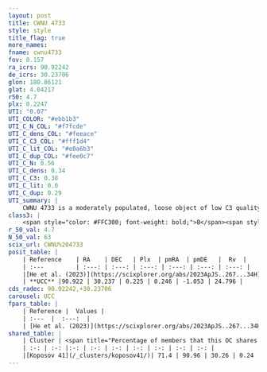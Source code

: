 ```yaml
---
layout: post
title: CWNU 4733
style: style
title_flag: true
more_names: 
fname: cwnu4733
fov: 0.157
ra_icrs: 90.92242
de_icrs: 30.23706
glon: 180.86121
glat: 4.04217
r50: 4.7
plx: 0.2247
UTI: "0.07"
UTI_COLOR: "#ebb1b3"
UTI_C_N_COL: "#f7fcde"
UTI_C_dens_COL: "#feeace"
UTI_C_C3_COL: "#fff1d4"
UTI_C_lit_COL: "#e0a6b3"
UTI_C_dup_COL: "#fee0c7"
UTI_C_N: 0.56
UTI_C_dens: 0.34
UTI_C_C3: 0.38
UTI_C_lit: 0.0
UTI_C_dup: 0.29
UTI_summary: |
    CWNU 4733 is a moderately populated, loose object of low C3 quality. It was recently reported in the literature.<br><br><span style="color: #99180f; font-weight: bold;">Warning: </span>This is possibly a duplicated object, which shares a significant percentage of members with at least one previously reported entry.
class3: |
    <span style="color: #FFC300; font-weight: bold;">B</span><span style="color: red; font-weight: bold;">C</span>
r_50_val: 4.7
N_50_val: 63
scix_url: CWNU%204733
posit_table: |
    | Reference    | RA    | DEC   | Plx  | pmRA  | pmDE   |  Rv  |
    | :---         | :---: | :---: | :---: | :---: | :---: | :---: |
    |[He et al. (2023)](https://scixplorer.org/abs/2023ApJS..267...34H) | 90.911 | 30.234 | 0.217 | 0.262 | -1.059 | -- |
    | **UCC** |90.922 | 30.237 | 0.225 | 0.246 | -1.053 | 24.796 | 
cds_radec: 90.92242,+30.23706
carousel: UCC
fpars_table: |
    | Reference |  Values |
    | :---  |  :---:  |
    | [He et al. (2023)](https://scixplorer.org/abs/2023ApJS..267...34H) | `A0=2.35, m-M=13.25, logA=7.0` |
shared_table: |
    | Cluster | <span title="Percentage of members that this OC shares with the ones listed">%</span>   | RA   | DEC   | Plx   | pmRA  | pmDE  | Rv | UTI |
    | :-: | :-: |:-: | :-: | :-: | :-: | :-: | :-: | :-: |
    |[Koposov 41](/_clusters/koposov41/)| 71.4 | 90.96 | 30.26 | 0.24 | 0.19 | -1.04 | 16.68 |0.36 |
---
```

